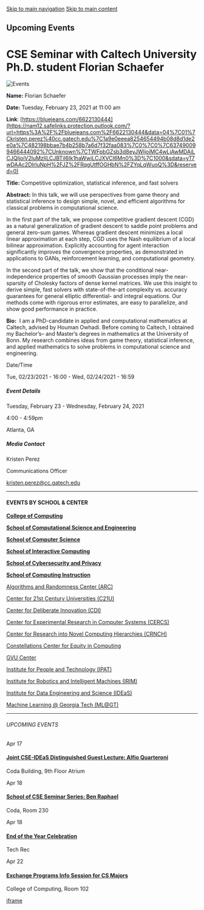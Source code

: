 [Skip to main navigation](https://www.cc.gatech.edu/events/2021/02/23/cse-seminar-caltech-university-phd-student-florian-schaefer#main-navigation) [Skip to main content](https://www.cc.gatech.edu/events/2021/02/23/cse-seminar-caltech-university-phd-student-florian-schaefer#main-content)

## Upcoming Events

# CSE Seminar with Caltech University Ph.D. student Florian Schaefer

![Events](https://www.cc.gatech.edu/sites/default/files/default_images/external-events-default.jpg)

**Name:** Florian Schaefer

**Date:** Tuesday, February 23, 2021 at 11:00 am

**Link**: [https://bluejeans.com/6622130444](https://nam12.safelinks.protection.outlook.com/?url=https%3A%2F%2Fbluejeans.com%2F6622130444&data=04%7C01%7Ckristen.perez%40cc.gatech.edu%7C1a9e0eeea8254654494b08d8d1de2e0a%7C482198bbae7b4b258b7a6d7f32faa083%7C0%7C0%7C637490099466444092%7CUnknown%7CTWFpbGZsb3d8eyJWIjoiMC4wLjAwMDAiLCJQIjoiV2luMzIiLCJBTiI6Ik1haWwiLCJXVCI6Mn0%3D%7C1000&sdata=yT7wDAAc2DIrluNpH%2FJZ%2FRqgUtffOGHbN%2FZYqLqWuoQ%3D&reserved=0)

**Title:** Competitive optimization, statistical inference, and fast solvers

**Abstract:** In this talk, we will use perspectives from game theory and statistical inference to design simple, novel, and efficient algorithms for classical problems in computational science.

In the first part of the talk, we propose competitive gradient descent (CGD) as a natural generalization of gradient descent to saddle point problems and general zero-sum games. Whereas gradient descent minimizes a local linear approximation at each step, CGD uses the Nash equilibrium of a local bilinear approximation. Explicitly accounting for agent interaction significantly improves the convergence properties, as demonstrated in applications to GANs, reinforcement learning, and computational geometry.

In the second part of the talk, we show that the conditional near-independence properties of smooth Gaussian processes imply the near-sparsity of Cholesky factors of dense kernel matrices. We use this insight to derive simple, fast solvers with state-of-the-art complexity vs. accuracy guarantees for general elliptic differential- and integral equations. Our methods come with rigorous error estimates, are easy to parallelize, and show good performance in practice.

**Bio:**  I am a PhD-candidate in applied and computational mathematics at Caltech, advised by Houman Owhadi. Before coming to Caltech, I obtained my Bachelor’s– and Master’s degrees in mathematics at the University of Bonn. My research combines ideas from game theory, statistical inference, and applied mathematics to solve problems in computational science and engineering.

Date/Time

Tue, 02/23/2021 - 16:00
\- Wed, 02/24/2021 - 16:59

##### Event Details

Tuesday, February 23
\- Wednesday, February 24, 2021

4:00
\- 4:59pm

Atlanta, GA

##### Media Contact

Kristen Perez

Communications Officer

kristen.perez@cc.gatech.edu

* * *

#### EVENTS BY SCHOOL & CENTER

[**College of Computing**](https://www.cc.gatech.edu/event/group/college-computing)

[**School of Computational Science and Engineering**](https://www.cc.gatech.edu/event/group/school-computational-science-and-engineering)

[**School of Computer Science**](https://www.cc.gatech.edu/event/group/school-computer-science)

[**School of Interactive Computing**](https://www.cc.gatech.edu/event/group/school-interactive-computing)

[**School of Cybersecurity and Privacy**](https://www.cc.gatech.edu/event/group/school-cybersecurity-and-privacy)

[**School of Computing Instruction**](https://www.cc.gatech.edu/unit/school-computing-instruction)

[Algorithms and Randomness Center (ARC)](https://www.cc.gatech.edu/event/group/algorithms-and-randomness-center-arc)

[Center for 21st Century Universities (C21U)](https://www.cc.gatech.edu/event/group/center-21st-century-universities-c21u)

[Center for Deliberate Innovation (CDI)](https://www.cc.gatech.edu/event/group/center-deliberate-innovation-cdi)

[Center for Experimental Research in Computer Systems (CERCS)](https://www.cc.gatech.edu/event/group/center-experimental-research-computer-systems-cercs)

[Center for Research into Novel Computing Hierarchies (CRNCH)](https://www.cc.gatech.edu/event/group/center-research-novel-computing-hierarchies-crnch)

[Constellations Center for Equity in Computing](https://www.cc.gatech.edu/event/group/constellations-center-equity-computing)

[GVU Center](https://www.cc.gatech.edu/event/group/gvu-center)

[Institute for People and Technology (IPAT)](https://www.cc.gatech.edu/event/group/institute-people-and-technology-ipat)

[Institute for Robotics and Intelligent Machines (IRIM)](https://www.cc.gatech.edu/event/group/institute-robotics-and-intelligent-machines-irim)

[Institute for Data Engineering and Science (IDEaS)](https://www.cc.gatech.edu/event/group/institute-data-engineering-and-science-ideas)

[Machine Learning @ Georgia Tech (ML@GT)](https://www.cc.gatech.edu/event/group/machine-learning-georgia-tech-mlgt)

* * *

###### UPCOMING EVENTS

Apr 17

#### [Joint CSE-IDEaS Distinguished Guest Lecture: Alfio Quarteroni](https://www.cc.gatech.edu/events/2025/04/17/joint-cse-ideas-distinguished-guest-lecture-alfio-quarteroni)

Coda Building, 9th Floor Atrium

Apr 18

#### [School of CSE Seminar Series: Ben Raphael](https://www.cc.gatech.edu/events/2025/04/18/school-cse-seminar-series-ben-raphael)

Coda, Room 230

Apr 18

#### [End of the Year Celebration](https://www.cc.gatech.edu/events/2025/04/18/end-year-celebration)

Tech Rec

Apr 22

#### [Exchange Programs Info Session for CS Majors](https://www.cc.gatech.edu/events/2025/04/22/exchange-programs-info-session-cs-majors)

College of Computing, Room 102

[iframe](https://static.addtoany.com/menu/sm.25.html#type=core&event=load)